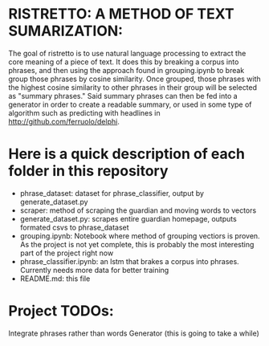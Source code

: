# RISTRETTO: A METHOD OF TEXT SUMARIZATION:

The goal of ristretto is to use natural language processing to extract the core meaning of a piece of text. It does this by breaking a corpus into phrases, and then using the approach found in grouping.ipynb to break group those phrases by cosine similarity. Once grouped, those phrases with the highest cosine similarity to other phrases in their group will be selected as "summary phrases." Said summary phrases can then be fed into a generator in order to create a readable summary, or used in some type of algorithm such as predicting with headlines in http://github.com/ferruolo/delphi.

# Here is a quick description of each folder in this repository
* phrase_dataset: dataset for phrase_classifier, output by generate_dataset.py
* scraper: method of scraping the guardian and moving words to vectors
* generate_dataset.py: scrapes entire guardian homepage, outputs formated csvs to phrase_dataset
* grouping.ipynb: Notebook where method of grouping vectiors is proven. As the project is not yet complete, this is probably the most interesting part of the project right now
* phrase_classifier.ipynb: an lstm that brakes a corpus into phrases. Currently needs more data for better training
* README.md: this file




# Project TODOs:
Integrate phrases rather than words
Generator (this is going to take a while)